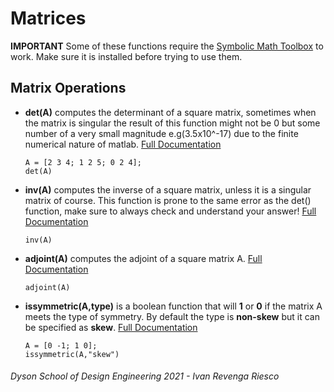 # Matrices
**IMPORTANT** Some of these functions require the [Symbolic Math Toolbox](https://uk.mathworks.com/products/symbolic.html) to work. Make sure it is installed before trying to use them.

## Matrix Operations
- **det(A)** computes the determinant of a square matrix, sometimes when the matrix is singular the result of this function might not be 0 but some number of a very small magnitude e.g(3.5x10^-17) due to the finite numerical nature of matlab. [Full Documentation](https://uk.mathworks.com/help/matlab/ref/det.html)
    ``` matlab:Code
    A = [2 3 4; 1 2 5; 0 2 4];
    det(A)
    ```

- **inv(A)** computes the inverse of a square matrix, unless it is a singular matrix of course. This function is prone to the same error as the det() function, make sure to always check and understand your answer! [Full Documentation](https://uk.mathworks.com/help/matlab/ref/inv.html)
    ```matlab:Code
    inv(A)
    ```

- **adjoint(A)** computes the adjoint of a square matrix A. [Full Documentation](https://uk.mathworks.com/help/symbolic/adjoint.html)
    ```matlab:Code
    adjoint(A)
    ```

- **issymmetric(A,type)** is a boolean function that will **1** or **0** if the matrix A meets the type of symmetry. By default the type is **non-skew** but it can be specified as **skew**. [Full Documentation](https://uk.mathworks.com/help/matlab/ref/issymmetric.html)
    ```matlab:Code
    A = [0 -1; 1 0];
    issymmetric(A,"skew")
    ```

###### Dyson School of Design Engineering 2021 - Ivan Revenga Riesco
